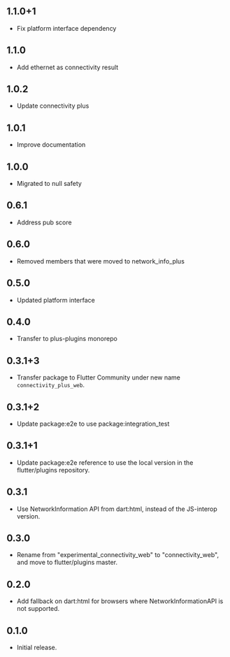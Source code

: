 ## 1.1.0+1

- Fix platform interface dependency

## 1.1.0

- Add ethernet as connectivity result

## 1.0.2

- Update connectivity plus

## 1.0.1

- Improve documentation

## 1.0.0

- Migrated to null safety

## 0.6.1

- Address pub score

## 0.6.0

- Removed members that were moved to network_info_plus

## 0.5.0

- Updated platform interface

## 0.4.0

- Transfer to plus-plugins monorepo

## 0.3.1+3

- Transfer package to Flutter Community under new name `connectivity_plus_web`.

## 0.3.1+2

- Update package:e2e to use package:integration_test

## 0.3.1+1

- Update package:e2e reference to use the local version in the flutter/plugins
  repository.

## 0.3.1

- Use NetworkInformation API from dart:html, instead of the JS-interop version.

## 0.3.0

- Rename from "experimental_connectivity_web" to "connectivity_web", and move to flutter/plugins master.

## 0.2.0

- Add fallback on dart:html for browsers where NetworkInformationAPI is not supported.

## 0.1.0

- Initial release.
